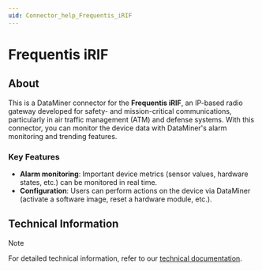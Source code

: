 ```yaml
---
uid: Connector_help_Frequentis_iRIF
---
```


# Frequentis iRIF

## About

This is a DataMiner connector for the **Frequentis iRIF**, an IP-based radio gateway developed for safety- and mission-critical communications, particularly in air traffic management (ATM) and defense systems. With this connector, you can monitor the device data with DataMiner's alarm monitoring and trending features.

### Key Features

- **Alarm monitoring**: Important device metrics (sensor values, hardware states, etc.) can be monitored in real time.
- **Configuration**: Users can perform actions on the device via DataMiner (activate a software image, reset a hardware module, etc.).

## Technical Information

> [!NOTE]
> For detailed technical information, refer to our [technical documentation](xref:Connector_help_Frequentis_iRIF_Technical).
